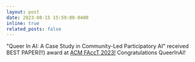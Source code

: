 ```yaml
---
layout: post
date: 2023-08-15 15:59:00-0400
inline: true
related_posts: false
---
```


"Queer In AI: A Case Study in Community-Led Participatory AI" received BEST PAPER(!!) award at [ACM FAccT 2023!](https://facctconference.org/2023/index.html) Congratulations QueerInAI!